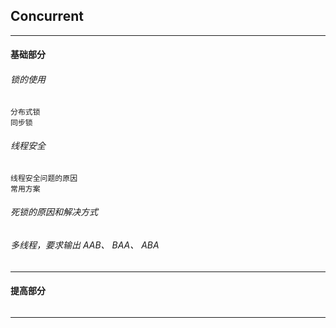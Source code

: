 ## Concurrent

---

#### 基础部分

###### 锁的使用

    分布式锁
    同步锁

###### 线程安全

    线程安全问题的原因
    常用方案

###### 死锁的原因和解决方式

###### 多线程，要求输出 AAB、 BAA、 ABA

---

#### 提高部分

######

---

















